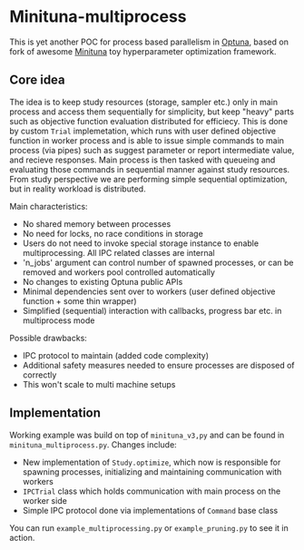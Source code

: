 # Minituna-multiprocess

This is yet another POC for process based parallelism in [Optuna](https://github.com/optuna/optuna), based on fork of awesome [Minituna](https://github.com/CyberAgentAILab/minituna) toy hyperparameter optimization framework.

## Core idea

The idea is to keep study resources (storage, sampler etc.) only in main process and access them sequentially for simplicity, but keep "heavy" parts such as objective function evaluation distributed for efficiecy. This is done by custom `Trial` implemetation, which runs with user defined objective function in worker process and is able to issue simple commands to main process (via pipes) such as suggest parameter or report intermediate value, and recieve responses. Main process is then tasked with queueing and evaluating those commands in sequential manner against study resources. From study perspective we are performing simple sequential optimization, but in reality workload is distributed.

Main characteristics:

* No shared memory between processes
* No need for locks, no race conditions in storage
* Users do not need to invoke special storage instance to enable multiprocessing. All IPC related classes are internal
* 'n_jobs' argument can control number of spawned processes, or can be removed and workers pool controlled automatically
* No changes to existing Optuna public APIs
* Minimal dependencies sent over to workers (user defined objective function + some thin wrapper)
* Simplified (sequential) interaction with callbacks, progress bar etc. in multiprocess mode

Possible drawbacks:

* IPC protocol to maintain (added code complexity)
* Additional safety measures needed to ensure processes are disposed of correctly
* This won't scale to multi machine setups

## Implementation

Working example was build on top of `minituna_v3,py` and can be found in `minituna_multiprocess.py`. Changes include:

* New implementation of `Study.optimize`, which now is responsible for spawning processes, initializing and maintaining communication with workers
* `IPCTrial` class which holds communication with main process on the worker side
* Simple IPC protocol done via implementations of `Command` base class

You can run `example_multiprocessing.py` or `example_pruning.py` to see it in action.
